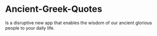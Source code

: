 # Ancient-Greek-Quotes
Is a disruptive new app that enables the wisdom of our ancient glorious people to your daily life.
